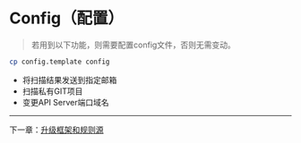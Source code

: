 # Config（配置）
> 若用到以下功能，则需要配置config文件，否则无需变动。

```bash
cp config.template config
```

- 将扫描结果发送到指定邮箱
- 扫描私有GIT项目
- 变更API Server端口域名

---
下一章：[升级框架和规则源](http://cobra.feei.cn/upgrade)
